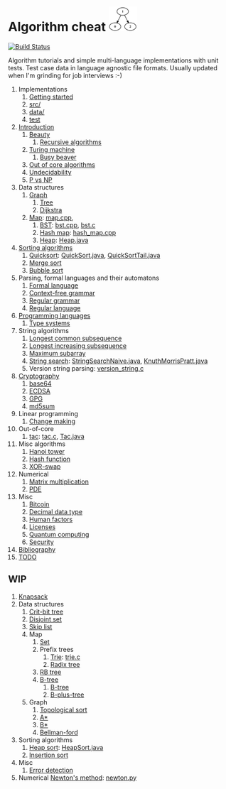 # Algorithm cheat ![logo](logo.png)

[![Build Status](https://travis-ci.org/cirosantilli/algorithm-cheat.svg?branch=master)](https://travis-ci.org/cirosantilli/algorithm-cheat)

Algorithm tutorials and simple multi-language implementations with unit tests. Test case data in language agnostic file formats. Usually updated when I'm grinding for job interviews :-)

1.  Implementations
    1. [Getting started](getting-started.md)
    1. [src/](src/)
    1. [data/](data/)
    1. [test](test)
1.  [Introduction](introduction.md)
    1.  [Beauty](beauty.md)
        1. [Recursive algorithms](recursive-algorithms.md)
    1.  [Turing machine](turing-machine.md)
        1. [Busy beaver](busy-beaver.md)
    1.  [Out of core algorithms](out-of-core.md)
    1.  [Undecidability](undecidability.md)
    1.  [P vs NP](p-vs-np.md)
1.  Data structures
    1.  [Graph](graph.md)
        1. [Tree](tree.md)
        1. [Dijkstra](dijkstra.md)
    1.  [Map](map.md): [map.cpp](src/cpp/map.cpp),
        1. [BST](bst.md): [bst.cpp](src/cpp/bst.hpp), [bst.c](src/c/bst.c)
        1. [Hash map](hash-map.md): [hash_map.cpp](src/cpp/hash_map.hpp)
        1. [Heap](heap.md): [Heap.java](src/java/Heap.java)
1.  [Sorting algorithms](sort/)
    1. [Quicksort](quicksort.md): [QuickSort.java](src/java/QuickSort.java), [QuickSortTail.java](src/java/QuickSortTail.java)
    1. [Merge sort](merge-sort.md)
    1. [Bubble sort](bubble-sort.md)
1.  Parsing, formal languages and their automatons
    1. [Formal language](formal-language.md)
    1. [Context-free grammar](context-free-grammar.md)
    1. [Regular grammar](regular-grammar.md)
    1. [Regular language](regular-language.md)
1.  [Programming languages](programming-languages.md)
    1. [Type systems](type-systems.md)
1.  String algorithms
    1. [Longest common subsequence](longest-common-subsequence.md)
    1. [Longest increasing subsequence](longest-increasing-subsequence.md)
    1. [Maximum subarray](maximum-subarray.md)
    1. [String search](string-search.md): [StringSearchNaive.java](src/java/StringSearchNaive.java), [KnuthMorrisPratt.java](src/java/KnuthMorrisPratt.java)
    1. Version string parsing: [version_string.c](src/c/version_string.c)
1.  [Cryptography](cryptography.md)
    1. [base64](base64.md)
    1. [ECDSA](ecdsa.md)
    1. [GPG](gpg.md)
    1. [md5sum](md5sum.md)
1.  Linear programming
    1. [Change making](change-making.md)
1.  Out-of-core
    1. [tac](tac.md): [tac.c](src/c/tac.c), [Tac.java](src/java/Tac.java)
1.  Misc algorithms
    1. [Hanoi tower](hanoi-tower.md)
    1. [Hash function](hash-function.md)
    1. [XOR-swap](xor-swap.md)
1.  Numerical
    1. [Matrix multiplication](matrix-multiplication.md)
    1. [PDE](pde.md)
1.  Misc
    1. [Bitcoin](bitcoin.md)
    1. [Decimal data type](decimal-data-type.md)
    1. [Human factors](human-factors.md)
    1. [Licenses](licenses.md)
    1. [Quantum computing](quantum-computing.md)
    1. [Security](security.md)
1.  [Bibliography](bibliography.md)
1.  [TODO](TODO.md)

## WIP

1.  [Knapsack](knapsack.md)
1.  Data structures
    1.  [Crit-bit tree](crit-bit-tree.md)
    1.  [Disjoint set](disjoint-set.md)
    1.  [Skip list](skip-list.md)
    1.  Map
        1.  [Set](set.md)
        1.  Prefix trees
            1.  [Trie](trie.md): [trie.c](src/c/trie.c)
            1.  [Radix tree](radix-tree.md)
        1.  [RB tree](rb-tree.md)
        1.  [B-tree](b-tree.md)
            1. [B-tree](b-tree.md)
            1. [B-plus-tree](b-plus-tree.md)
    1. Graph
        1. [Topological sort](topological-sort.md)
        1. [A*](a-star.md)
        1. [B*](b-star.md)
        1. [Bellman-ford](bellman-ford.md)
1.  Sorting algorithms
    1. [Heap sort](heap-sort.md): [HeapSort.java](src/java/HeapSort.java)
    1. [Insertion sort](insertion-sort.md)
1.  Misc
    1. [Error detection](error-detection.md)
1.  Numerical
    [Newton's method](newton-method.md): [newton.py](src/python/newton.py)
